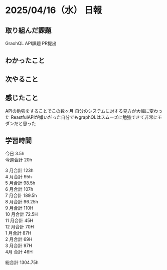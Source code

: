 # 2025/04/16（水） 日報

## 取り組んだ課題
GraohQL API課題 PR提出

## わかったこと


## 次やること

## 感じたこと
APIの勉強をすることでこの数ヶ月 自分のシステムに対する見方が大幅に変わった
ReastfulAPIが嫌いだった自分でもgraphQLはスムーズに勉強できて非常にモダンだと思った

## 学習時間

今日 3.5h
<br />
今週合計 20h
<br />

3 月合計 123h
<br />
4 月合計 95h
<br />
5 月合計 98.5h
<br />
6 月合計 107h
<br />
7 月合計 189.5h
<br />
8 月合計 96.25h
<br />
9 月合計 110H
<br />
10 月合計 72.5H
<br />
11 月合計 45H
<br />
12 月合計 70H
<br />
1 月合計 87H
<br />
2 月合計 69H
<br />
3 月合計 97H
<br />
4月 合計 46H

総合計 1304.75h
